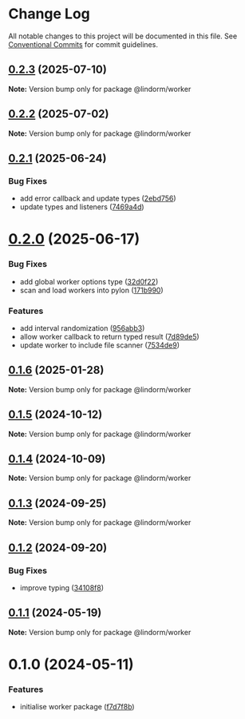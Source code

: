 # Change Log

All notable changes to this project will be documented in this file.
See [Conventional Commits](https://conventionalcommits.org) for commit guidelines.

## [0.2.3](https://github.com/lindorm-io/monorepo/compare/@lindorm/worker@0.2.2...@lindorm/worker@0.2.3) (2025-07-10)

**Note:** Version bump only for package @lindorm/worker

## [0.2.2](https://github.com/lindorm-io/monorepo/compare/@lindorm/worker@0.2.1...@lindorm/worker@0.2.2) (2025-07-02)

**Note:** Version bump only for package @lindorm/worker

## [0.2.1](https://github.com/lindorm-io/monorepo/compare/@lindorm/worker@0.2.0...@lindorm/worker@0.2.1) (2025-06-24)

### Bug Fixes

- add error callback and update types ([2ebd756](https://github.com/lindorm-io/monorepo/commit/2ebd7566dc0e3dd3dfe29bfa68e3a8145eac92f8))
- update types and listeners ([7469a4d](https://github.com/lindorm-io/monorepo/commit/7469a4d04b8160624d794e13886f66cb5d3e880a))

# [0.2.0](https://github.com/lindorm-io/monorepo/compare/@lindorm/worker@0.1.6...@lindorm/worker@0.2.0) (2025-06-17)

### Bug Fixes

- add global worker options type ([32d0f22](https://github.com/lindorm-io/monorepo/commit/32d0f22696becae80bc6886e8463ba053855b820))
- scan and load workers into pylon ([171b990](https://github.com/lindorm-io/monorepo/commit/171b9902467386397f455166e092d6dfb10ff5f5))

### Features

- add interval randomization ([956abb3](https://github.com/lindorm-io/monorepo/commit/956abb3460d8328aee1bbba9240f1ce33ae854f1))
- allow worker callback to return typed result ([7d89de5](https://github.com/lindorm-io/monorepo/commit/7d89de557ffa356781bf5f6d91b483fbd417112f))
- update worker to include file scanner ([7534de9](https://github.com/lindorm-io/monorepo/commit/7534de9dd891e141b891153f42449d914843a2cb))

## [0.1.6](https://github.com/lindorm-io/monorepo/compare/@lindorm/worker@0.1.5...@lindorm/worker@0.1.6) (2025-01-28)

**Note:** Version bump only for package @lindorm/worker

## [0.1.5](https://github.com/lindorm-io/monorepo/compare/@lindorm/worker@0.1.4...@lindorm/worker@0.1.5) (2024-10-12)

**Note:** Version bump only for package @lindorm/worker

## [0.1.4](https://github.com/lindorm-io/monorepo/compare/@lindorm/worker@0.1.3...@lindorm/worker@0.1.4) (2024-10-09)

**Note:** Version bump only for package @lindorm/worker

## [0.1.3](https://github.com/lindorm-io/monorepo/compare/@lindorm/worker@0.1.2...@lindorm/worker@0.1.3) (2024-09-25)

**Note:** Version bump only for package @lindorm/worker

## [0.1.2](https://github.com/lindorm-io/monorepo/compare/@lindorm/worker@0.1.1...@lindorm/worker@0.1.2) (2024-09-20)

### Bug Fixes

- improve typing ([34108f8](https://github.com/lindorm-io/monorepo/commit/34108f855681359439c6591970d2c853dc443637))

## [0.1.1](https://github.com/lindorm-io/monorepo/compare/@lindorm/worker@0.1.0...@lindorm/worker@0.1.1) (2024-05-19)

**Note:** Version bump only for package @lindorm/worker

# 0.1.0 (2024-05-11)

### Features

- initialise worker package ([f7d7f8b](https://github.com/lindorm-io/monorepo/commit/f7d7f8b98b4b112b797399f449943c88435beba4))
